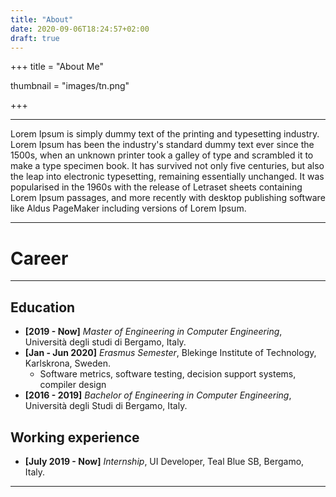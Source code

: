 ```yaml
---
title: "About"
date: 2020-09-06T18:24:57+02:00
draft: true
---
```


+++
title = "About Me"

thumbnail = "images/tn.png"

+++

---------------------------
Lorem Ipsum is simply dummy text of the printing and typesetting industry. Lorem Ipsum has been the industry's standard dummy text ever since the 1500s, when an unknown printer took a galley of type and scrambled it to make a type specimen book. It has survived not only five centuries, but also the leap into electronic typesetting, remaining essentially unchanged. It was popularised in the 1960s with the release of Letraset sheets containing Lorem Ipsum passages, and more recently with desktop publishing software like Aldus PageMaker including versions of Lorem Ipsum.

---------------------------

# Career
---------------------------
## Education
* **[2019 - Now]** *Master of Engineering in Computer Engineering*, Università degli studi di Bergamo, Italy.
* **[Jan - Jun 2020]** *Erasmus Semester*, Blekinge Institute of Technology, Karlskrona, Sweden.
  * Software metrics, software testing, decision support systems, compiler design
* **[2016 - 2019]** *Bachelor of Engineering in Computer Engineering*, Università degli Studi di Bergamo, Italy.



## Working experience
* **[July 2019 - Now]** *Internship*, UI Developer, Teal Blue SB, Bergamo, Italy.

---------------------------
